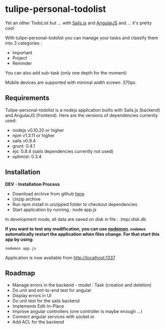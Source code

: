 # tulipe-personal-todolist

Yet an other TodoList but ... with [Sails.js](http://sailsjs.org) and [AngularJS](http://angularjs.org/) and ... 
it's pretty cool

With tulipe-personal-todolist you can manage your tasks and classify them into 3 categories :
+ Important
+ Project
+ Reminder

You can also add sub-task (only one depth for the moment)

Mobile devices are supported with minimal width screen: 370px.

## Requirements

Tulipe-personal-todolist is a nodejs application builts with Sails.js (backend) and AngularJS (frontend).
Here are the versions of dependencies currently used:
+ nodejs v0.10.20 or higher
+ npm v1.3.11 or higher
+ sails v0.9.4
+ grunt: 0.4.1
+ ejs: 0.8.4 (sails dependencies currently not used)
+ optimist: 0.3.4

## Installation

**DEV - Installation Process**

+ Download archive from github [here](https://github.com/rdroro/tulipe-personal-todolist/archive/master.zip)
+ Unzip archive
+ Run npm install in unzipped folder to checkout dependencies
+ Start application by running : node app.js

In development mode, all data are saved on disk in file : .tmp/.disk.db

**If you want to test any modification, you can use [nodemon](https://npmjs.org/package/nodemon).
`nodemon` automatically restart the application when files change. For that start this app by using:**
	
	nodemon app.js



Application is now available from [http://localhost:1337](http://localhost:1337)

## Roadmap

+ Manage errors in the backend - model : Task (creation and deletion)
+ Do unit and ent-to-end test for angular
+ Display errors in UI
+ Do unit test for the sails backend
+ Implements Edit-In-Place
+ Improve angular controllers (one controller is maybe enough ...) 
+ Connect angular services with socket.io
+ Add ACL for the backend
